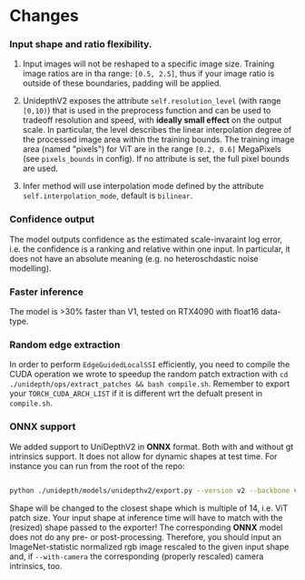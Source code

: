 # Changes


### Input shape and ratio flexibility.

1. Input images will not be reshaped to a specific image size. Training image ratios are in tha range: `[0.5, 2.5]`, thus if your image ratio is outside of these boundaries, padding will be applied.

2. UnidepthV2 exposes the attribute `self.resolution_level` (with range `[0,10)`) that is used in the preprocess function and can be used to tradeoff resolution and speed, with **ideally small effect** on the output scale. In particular, the level describes the linear interpolation degree of the processed image area within the training bounds. The training image area (named "pixels") for ViT are in the range `[0.2, 0.6]` MegaPixels (see `pixels_bounds` in config). If no attribute is set, the full pixel bounds are used.

3. Infer method will use interpolation mode defined by the attribute `self.interpolation_mode`, default is `bilinear`.


### Confidence output  

The model outputs confidence as the estimated scale-invaraint log error, i.e. the confidence is a ranking and relative within one input.
In particular, it does not have an absolute meaning (e.g. no heteroschdastic noise modelling).


### Faster inference  

The model is >30% faster than V1, tested on RTX4090 with float16 data-type.


### Random edge extraction  

In order to perform `EdgeGuidedLocalSSI` efficiently, you need to compile the CUDA operation we wrote to speedup the random patch extraction with `cd ./unidepth/ops/extract_patches && bash compile.sh`. Remember to export your `TORCH_CUDA_ARCH_LIST` if it is different wrt the defualt present in `compile.sh`.


### ONNX support

We added support to UniDepthV2 in __ONNX__ format.
Both with and without gt intrinsics support.
It does not allow for dynamic shapes at test time.
For instance you can run from the root of the repo:
```bash

python ./unidepth/models/unidepthv2/export.py --version v2 --backbone vitl14 --shape (462, 616) --output-path unidepthv2.onnx --with-camera
```

Shape will be changed to the closest shape which is multiple of 14, i.e. ViT patch size.
Your input shape at inference time will have to match with the (resized) shape passed to the exporter!
The corresponding __ONNX__ model does not do any pre- or post-processing.
Therefore, you should input an ImageNet-statistic normalized rgb image rescaled to the given input shape and, if `--with-camera` the corresponding (properly rescaled) camera intrinsics, too.
